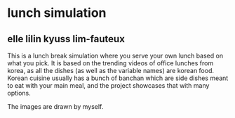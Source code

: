 # lunch simulation
## elle lilin kyuss lim-fauteux

This is a lunch break simulation where you serve your own lunch based on what you pick. It is based on the trending videos of office lunches from korea, as all the dishes (as well as the variable names) are korean food. Korean cuisine usually has a bunch of banchan which are side dishes meant to eat with your main meal, and the project showcases that with many options. 

The images are drawn by myself. 

